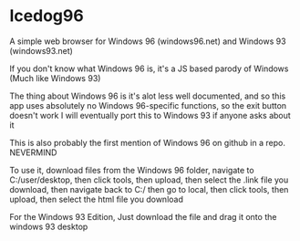 # Icedog96
A simple web browser for Windows 96 (windows96.net) and Windows 93 (windows93.net)

If you don't know what Windows 96 is, it's a JS based parody of Windows (Much like Windows 93)

The thing about Windows 96 is it's alot less well documented, and so this app uses absolutely no Windows 96-specific functions, so the exit button doesn't work
I will eventually port this to Windows 93 if anyone asks about it

This is also probably the first mention of Windows 96 on github in a repo. NEVERMIND

To use it, download files from the Windows 96 folder, navigate to C:/user/desktop, then click tools, then upload, then select the .link file you download, then navigate back to C:/ then go to local, then click tools, then upload, then select the html file you download

For the Windows 93 Edition, Just download the file and drag it onto the windows 93 desktop
